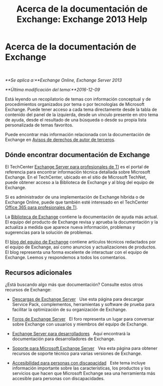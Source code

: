 ﻿---
title: 'Acerca de la documentación de Exchange: Exchange 2013 Help'
TOCTitle: Acerca de la documentación de Exchange
ms:assetid: cbc07e0d-2884-4e5d-8065-39b7f6299b9b
ms:mtpsurl: https://technet.microsoft.com/es-es/library/Dd351146(v=EXCHG.150)
ms:contentKeyID: 48268667
ms.date: 04/23/2018
mtps_version: v=EXCHG.150
ms.translationtype: HT
---

# Acerca de la documentación de Exchange

 

_**Se aplica a:**Exchange Online, Exchange Server 2013_

_**Última modificación del tema:**2016-12-09_

Está leyendo un recopilatorio de temas con información conceptual y de procedimientos organizados por tema o por tecnologías de Microsoft Exchange. Puede tener acceso a cada tema directamente desde la tabla de contenido del panel de la izquierda, desde un vínculo presente en otro tema de ayuda, desde el resultado de una búsqueda o desde su propia lista personalizada de temas favoritos.

Puede encontrar más información relacionada con la documentación de Exchange en [Avisos de derechos de autor de terceros](third-party-copyright-notices-exchange-2013-help.md).

## Dónde encontrar documentación de Exchange

El TechCenter [Exchange Server para profesionales de TI](https://go.microsoft.com/fwlink/p/?linkid=34165) es el portal de referencia para encontrar información técnica detallada sobre Microsoft Exchange. En el TechCenter, ubicado en el sitio de Microsoft TechNet, puede obtener acceso a la Biblioteca de Exchange y al blog del equipo de Exchange.

Si es administrador de una implementación de Exchange híbrida o de Exchange Online, puede que también esté interesado en el TechCenter [Office 365 para profesionales de TI](https://go.microsoft.com/fwlink/p/?linkid=282341).

La [Biblioteca de Exchange](https://go.microsoft.com/fwlink/p/?linkid=82055) contiene la documentación de ayuda más actual. El equipo del producto de Exchange revisa y aprueba la documentación y la actualiza a medida que aparece nueva información, problemas y sugerencias para la solución de problemas.

El [blog del equipo de Exchange](https://go.microsoft.com/fwlink/p/?linkid=178595) contiene artículos técnicos redactados por el equipo de Exchange, así como anuncios y actualizaciones de productos. El blog representa una forma excelente de interactuar con el equipo de Exchange. Leemos y respondemos a todos los comentarios.

## Recursos adicionales

¿Está buscando algo más que documentación? Consulte estos otros recursos de Exchange:

  - [Descargas de Exchange Server](https://go.microsoft.com/fwlink/p/?linkid=179447)   Use esta página para descargar Service Pack, complementos, herramientas y software de prueba para facilitar la optimización de su organización de Exchange.

  - [Foros de Exchange Server](https://go.microsoft.com/fwlink/p/?linkid=60612)   El foro representa un lugar para conversar sobre Exchange con usuarios y miembros del equipo de Exchange.

  - [Exchange Server para desarrolladores](https://go.microsoft.com/fwlink/p/?linkid=24705)   Aquí encontrará la documentación para desarrolladores de Exchange.

  - [Soporte para Microsoft Exchange Server](https://go.microsoft.com/fwlink/p/?linkid=283967)   Vea esta página para obtener recursos de soporte técnico para varias versiones de Exchange.

  - [Accesibilidad para personas con discapacidad](accessibility-for-people-with-disabilities-exchange-2013-help.md)   Este tema incluye información importante sobre las características, los productos y los servicios que hacen que Microsoft Exchange sea una herramienta más accesible para personas con discapacidades.

